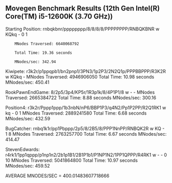 ## Movegen Benchmark Results (12th Gen Intel(R) Core(TM) i5-12600K (3.70 GHz))

Starting Position: rnbqkbnr/pppppppp/8/8/8/8/PPPPPPPP/RNBQKBNR w KQkq - 0 1

        MNodes Traversed: 6640068792
        
        Total Time: 19.36 seconds
        
        MNodes/sec: 342.94

Kiwipete: r3k2r/p1ppqpb1/bn2pnp1/3PN3/1p2P3/2N2Q1p/PPPBBPPP/R3K2R w KQkq -
        MNodes Traversed: 4946906050
        Total Time: 10.98 seconds
        MNodes/sec: 450.41

RookPawnEndGame: 8/2p5/3p4/KP5r/1R3p1k/8/4P1P1/8 w - -
        MNodes Traversed: 2665384722
        Total Time: 8.88 seconds
        MNodes/sec: 300.16

Position4: r3k2r/Pppp1ppp/1b3nbN/nP6/BBP1P3/q4N2/Pp1P2PP/R2Q1RK1 w kq - 0 1
        MNodes Traversed: 2889241580
        Total Time: 6.68 seconds
        MNodes/sec: 432.59

BugCatcher: rnbq1k1r/pp1Pbppp/2p5/8/2B5/8/PPP1NnPP/RNBQK2R w KQ - 1 8
        MNodes Traversed: 2763257700
        Total Time: 6.67 seconds
        MNodes/sec: 414.47

StevenEdwards: r4rk1/1pp1qppp/p1np1n2/2b1p1B1/2B1P1b1/P1NP1N2/1PP1QPPP/R4RK1 w - - 0 10
        MNodes Traversed: 5041864800
        Total Time: 10.97 seconds
        MNodes/sec: 459.52

AVERAGE MNODES/SEC = 400.01483607718666
